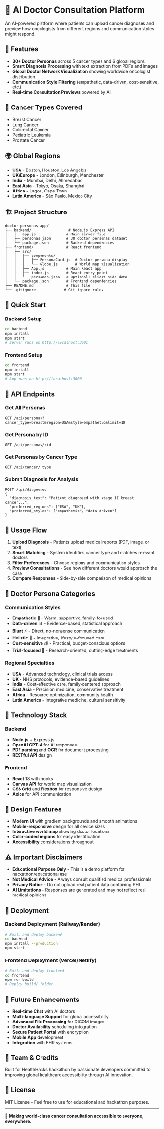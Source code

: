 # 🏥 AI Doctor Consultation Platform

An AI-powered platform where patients can upload cancer diagnoses and preview how oncologists from different regions and communication styles might respond.

## 🚀 Features

- **30+ Doctor Personas** across 5 cancer types and 6 global regions
- **Smart Diagnosis Processing** with text extraction from PDFs and images
- **Global Doctor Network Visualization** showing worldwide oncologist distribution
- **Communication Style Filtering** (empathetic, data-driven, cost-sensitive, etc.)
- **Real-time Consultation Previews** powered by AI

## 🧬 Cancer Types Covered

- Breast Cancer
- Lung Cancer  
- Colorectal Cancer
- Pediatric Leukemia
- Prostate Cancer

## 🌍 Global Regions

- **USA** - Boston, Houston, Los Angeles
- **UK/Europe** - London, Edinburgh, Manchester  
- **India** - Mumbai, Delhi, Ahmedabad
- **East Asia** - Tokyo, Osaka, Shanghai
- **Africa** - Lagos, Cape Town
- **Latin America** - São Paulo, Mexico City

## 🏗️ Project Structure

```
doctor-personas-app/
├── backend/                 # Node.js Express API
│   ├── app.js              # Main server file
│   ├── personas.json       # 30 doctor personas dataset
│   └── package.json        # Backend dependencies
├── frontend/               # React frontend
│   ├── src/
│   │   ├── components/
│   │   │   ├── PersonaCard.js  # Doctor persona display
│   │   │   └── Globe.js        # World map visualization
│   │   ├── App.js          # Main React app
│   │   ├── index.js        # React entry point
│   │   └── personas.json   # Optional: client-side data
│   └── package.json        # Frontend dependencies
├── README.md               # This file
└── .gitignore             # Git ignore rules
```

## 🚀 Quick Start

### Backend Setup
```bash
cd backend
npm install
npm start
# Server runs on http://localhost:3001
```

### Frontend Setup  
```bash
cd frontend
npm install
npm start
# App runs on http://localhost:3000
```

## 📡 API Endpoints

### Get All Personas
```
GET /api/personas?cancer_type=breast&region=USA&style=empathetic&limit=10
```

### Get Persona by ID
```
GET /api/personas/:id
```

### Get Personas by Cancer Type
```
GET /api/cancer/:type
```

### Submit Diagnosis for Analysis
```
POST /api/diagnoses
{
  "diagnosis_text": "Patient diagnosed with stage II breast cancer...",
  "preferred_regions": ["USA", "UK"],
  "preferred_styles": ["empathetic", "data-driven"]
}
```

## 🎯 Usage Flow

1. **Upload Diagnosis** - Patients upload medical reports (PDF, image, or text)
2. **Smart Matching** - System identifies cancer type and matches relevant doctors
3. **Filter Preferences** - Choose regions and communication styles
4. **Preview Consultations** - See how different doctors would approach the case
5. **Compare Responses** - Side-by-side comparison of medical opinions

## 🧠 Doctor Persona Categories

### Communication Styles
- **Empathetic** 💙 - Warm, supportive, family-focused
- **Data-driven** 📊 - Evidence-based, statistical approach  
- **Blunt** ⚡ - Direct, no-nonsense communication
- **Holistic** 🌿 - Integrative, lifestyle-focused care
- **Cost-sensitive** 💰 - Practical, budget-conscious options
- **Trial-focused** 🧪 - Research-oriented, cutting-edge treatments

### Regional Specialties
- **USA** - Advanced technology, clinical trials access
- **UK** - NHS protocols, evidence-based guidelines
- **India** - Cost-effective care, family-centered approach
- **East Asia** - Precision medicine, conservative treatment
- **Africa** - Resource optimization, community health
- **Latin America** - Integrative medicine, cultural sensitivity

## 🔧 Technology Stack

### Backend
- **Node.js** + Express.js
- **OpenAI GPT-4** for AI responses
- **PDF parsing** and **OCR** for document processing
- **RESTful API** design

### Frontend  
- **React** 18 with hooks
- **Canvas API** for world map visualization
- **CSS Grid** and **Flexbox** for responsive design
- **Axios** for API communication

## 🎨 Design Features

- **Modern UI** with gradient backgrounds and smooth animations
- **Mobile-responsive** design for all device sizes
- **Interactive world map** showing doctor locations
- **Color-coded regions** for easy identification
- **Accessibility** considerations throughout

## ⚠️ Important Disclaimers

- **Educational Purpose Only** - This is a demo platform for hackathon/educational use
- **Not Medical Advice** - Always consult qualified medical professionals
- **Privacy Notice** - Do not upload real patient data containing PHI
- **AI Limitations** - Responses are generated and may not reflect real medical opinions

## 🚀 Deployment

### Backend Deployment (Railway/Render)
```bash
# Build and deploy backend
cd backend
npm install --production
npm start
```

### Frontend Deployment (Vercel/Netlify)
```bash
# Build and deploy frontend
cd frontend
npm run build
# Deploy build/ folder
```

## 🧪 Future Enhancements

- **Real-time Chat** with AI doctors
- **Multi-language Support** for global accessibility  
- **Advanced File Processing** for DICOM images
- **Doctor Availability** scheduling integration
- **Secure Patient Portal** with encryption
- **Mobile App** development
- **Integration** with EHR systems

## 👥 Team & Credits

Built for HealthHacks hackathon by passionate developers committed to improving global healthcare accessibility through AI innovation.

## 📄 License

MIT License - Feel free to use for educational and hackathon purposes.

---

**🏥 Making world-class cancer consultation accessible to everyone, everywhere.**
